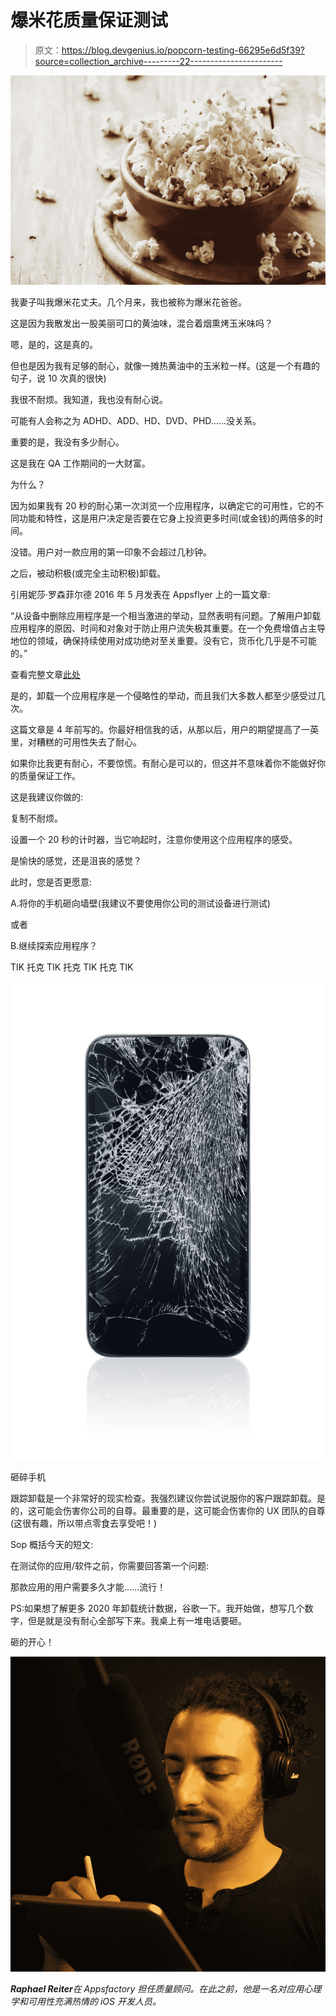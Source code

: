 # 爆米花质量保证测试

> 原文：<https://blog.devgenius.io/popcorn-testing-66295e6d5f39?source=collection_archive---------22----------------------->

![](img/934db2db07949611da4e11ddd0b5f7da.png)

我妻子叫我爆米花丈夫。几个月来，我也被称为爆米花爸爸。

这是因为我散发出一股美丽可口的黄油味，混合着烟熏烤玉米味吗？

嗯，是的，这是真的。

但也是因为我有足够的耐心，就像一摊热黄油中的玉米粒一样。(这是一个有趣的句子，说 10 次真的很快)

我很不耐烦。我知道，我也没有耐心说。

可能有人会称之为 ADHD、ADD、HD、DVD、PHD……没关系。

重要的是，我没有多少耐心。

这是我在 QA 工作期间的一大财富。

为什么？

因为如果我有 20 秒的耐心第一次浏览一个应用程序，以确定它的可用性，它的不同功能和特性，这是用户决定是否要在它身上投资更多时间(或金钱)的两倍多的时间。

没错。用户对一款应用的第一印象不会超过几秒钟。

之后，被动积极(或完全主动积极)卸载。

引用妮莎·罗森菲尔德 2016 年 5 月发表在 Appsflyer 上的一篇文章:

“从设备中删除应用程序是一个相当激进的举动，显然表明有问题。了解用户卸载应用程序的原因、时间和对象对于防止用户流失极其重要。在一个免费增值占主导地位的领域，确保持续使用对成功绝对至关重要。没有它，货币化几乎是不可能的。”

查看完整文章[此处](https://www.appsflyer.com/blog/new-data-shows-uninstalls-remain-significant-pain-apps/)

是的，卸载一个应用程序是一个侵略性的举动，而且我们大多数人都至少感受过几次。

这篇文章是 4 年前写的。你最好相信我的话，从那以后，用户的期望提高了一英里，对糟糕的可用性失去了耐心。

如果你比我更有耐心，不要惊慌。有耐心是可以的，但这并不意味着你不能做好你的质量保证工作。

这是我建议你做的:

复制不耐烦。

设置一个 20 秒的计时器，当它响起时，注意你使用这个应用程序的感受。

是愉快的感觉，还是沮丧的感觉？

此时，您是否更愿意:

A.将你的手机砸向墙壁(我建议不要使用你公司的测试设备进行测试)

或者

B.继续探索应用程序？

TIK 托克 TIK 托克 TIK 托克 TIK

![](img/6491fdd873ed6844da2e257fe9246c4e.png)

砸碎手机

跟踪卸载是一个非常好的现实检查。我强烈建议你尝试说服你的客户跟踪卸载。是的，这可能会伤害你公司的自尊。最重要的是，这可能会伤害你的 UX 团队的自尊(这很有趣，所以带点零食去享受吧！)

Sop 概括今天的短文:

在测试你的应用/软件之前，你需要回答第一个问题:

那款应用的用户需要多久才能……流行！

PS:如果想了解更多 2020 年卸载统计数据，谷歌一下。我开始做，想写几个数字，但是就是没有耐心全部写下来。我桌上有一堆电话要砸。

砸的开心！

![](img/a8cc152b85d41f2f31c5daaf7c273832.png)

***Raphael Reiter****在 Appsfactory 担任质量顾问。在此之前，他是一名对应用心理学和可用性充满热情的 iOS 开发人员。*